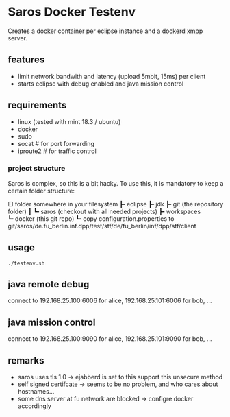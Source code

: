 # Saros Docker Testenv

Creates a docker container per eclipse instance and a dockerd xmpp server.

## features
- limit network bandwith and latency (upload 5mbit, 15ms) per client
- starts eclipse with debug enabled and java mission control

## requirements
- linux (tested with mint 18.3 / ubuntu)
- docker
- sudo
- socat # for port forwarding
- iproute2 # for traffic control

### project structure
Saros is complex, so this is a bit hacky.
To use this, it is mandatory to keep a certain folder structure:

□ folder somewhere in your filesystem
┣╸eclipse
┣╸jdk
┣╸git (the repository folder)
┃ ┗╸saros (checkout with all needed projects)
┣╸workspaces
┗╸docker (this git repo)
  ┗╸copy configuration.properties to git/saros/de.fu_berlin.inf.dpp/test/stf/de/fu_berlin/inf/dpp/stf/client

## usage
`./testenv.sh`

## java remote debug
connect to 192.168.25.100:6006 for alice, 192.168.25.101:6006 for bob, ...

## java mission control
connect to 192.168.25.100:9090 for alice, 192.168.25.101:9090 for bob, ...

## remarks
- saros uses tls 1.0 -> ejabberd is set to this support this unsecure method
- self signed certifcate -> seems to be no problem, and who cares about hostnames...
- some dns server at fu network are blocked -> configre docker accordingly
 
